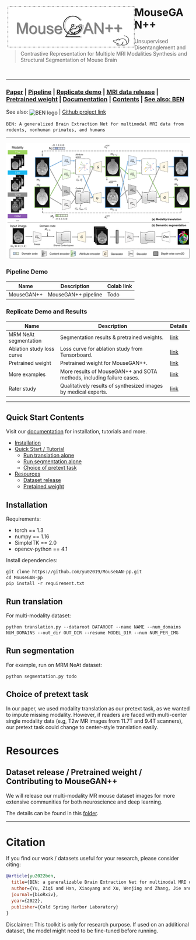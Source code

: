 <div>
<img src="fig/logo.png" align="left" style="margin: 10 10 10 10;" height="120px">
	<h1> MouseGAN++ </h1>
<blockquote> Unsupervised Disentanglement and Contrastive Representation for Multiple MRI Modalities Synthesis and Structural Segmentation of Mouse Brain
</blockquote>
</div>
<br />

<hr />


### [Paper](#citation) | [Pipeline](#pipeline-demo)  | [Replicate demo](#replicate-demo) | [MRI data release](#dataset_release) | [Pretrained weight](/demo) | [Documentation](todo)  | [Contents](#Quick-Start-Contents) | [See also: BEN]()

See also:
<img src="https://github.com/yu02019/BEN/blob/main/fig/logo.png" width = "100" height = "72" alt="BEN logo" align=center /> | [Github project link](https://github.com/yu02019/BEN)

```
BEN: A generalized Brain Extraction Net for multimodal MRI data from rodents, nonhuman primates, and humans
```
---

![](fig/MouseGAN-pp-workflow.png)



[//]: # (## Overview)

[//]: # (🚀 Quick start to use BEN or replicate our experiments in 5 minutes!)

### Pipeline Demo


| Name       | Description         | Colab link |
|------------|---------------------|------------|
| MouseGAN++ | MouseGAN++ pipeline | Todo       |


### Replicate Demo and Results
 

| Name                      | Description                                                           | Details        |
|---------------------------|-----------------------------------------------------------------------|----------------|
| MRM NeAt segmentation     | Segmentation results & pretrained weights.                            | [link](./demo) |
| Ablation study loss curve | Loss curve for ablation study from Tensorboard.                       | [link](./demo) |
| Pretrained weight         | Pretrained weight for MouseGAN++.                                     | [link](./demo) |
| More examples             | More results of MouseGAN++ and SOTA methods, including failure cases. | [link](./demo) |
| Rater study               | Qualitatively results of synthesized images by medical experts.       | [link](./demo) |

 


---
## Quick Start Contents

Visit our [documentation](todo) for installation, tutorials and more.

* [Installation](#installation)
* [Quick Start / Tutorial](#quick-start)
    + [Run translation alone](#run-translation)
    + [Run segmentation alone](#run-segmentation)  
    + [Choice of pretext task](#choice-of-pretext-task)
* [Resources](#resources)
  * [Dataset release](/dataset_release)
  * [Pretained weight](/dataset_release)



## Installation

[//]: # (An Nvidia GPU is needed for faster inference &#40;less than 1 sec/scan on 1080ti gpu&#41;.)

Requirements:

* torch == 1.3
* numpy == 1.16
* SimpleITK == 2.0
* opencv-python == 4.1

[//]: # (* scikit-image == 0.16.2)


Install dependencies:

```shell
git clone https://github.com/yu02019/MouseGAN-pp.git
cd MouseGAN-pp
pip install -r requirement.txt
```



## Run translation
For multi-modality dataset:

```shell
python translation.py --dataroot DATAROOT --name NAME --num_domains NUM_DOMAINS --out_dir OUT_DIR --resume MODEL_DIR --num NUM_PER_IMG
```


## Run segmentation
For example, run on MRM NeAt dataset:

[//]: # (todo)
```shell
python segmentation.py todo
```



## Choice of pretext task

In our paper, we used modality translation as our pretext task, as we wanted to impute missing modality. However, if readers are faced with multi-center single modality data (e.g, T2w MR images from 11.7T and 9.4T scanners), our pretext task could change to center-style translation easily.



# Resources


## Dataset release / Pretrained weight / Contributing to MouseGAN++

We will release our multi-modality MR mouse dataset images for more extensive communities for both neuroscience and deep learning.

The details can be found in this [folder](/dataset_release).



---



# Citation
If you find our work / datasets useful for your research, please consider citing:

```bibtex
@article{yu2022ben,
  title={BEN: a generalizable Brain Extraction Net for multimodal MRI data from rodents, nonhuman primates, and humans},
  author={Yu, Ziqi and Han, Xiaoyang and Xu, Wenjing and Zhang, Jie and Marr, Carsten and Shen, Dinggang and Peng, Tingying and Zhang, Xiao-Yong and Feng, Jianfeng},
  journal={bioRxiv},
  year={2022},
  publisher={Cold Spring Harbor Laboratory}
}
```

[//]: # (dataset reference: todo)


[//]: # (Acknowledgements: TODO)

Disclaimer: This toolkit is only for research purpose. If used on an additional dataset, the model might need to be fine-tuned before running.

